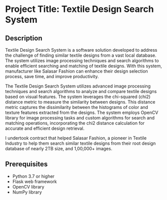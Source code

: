 # **Project Title: Textile Design Search System**

## Description
Textile Design Search System is a software solution developed to address the challenge of finding similar textile designs from a vast local database. The system utilizes image processing techniques and search algorithms to enable efficient searching and matching of textile designs. With this system, manufacturer like Salasar Fashion can enhance their design selection process, save time, and improve productivity.

The Textile Design Search System utilizes advanced image processing techniques and search algorithms to analyze and compare textile designs based on visual features. The system leverages the chi-squared (chi2) distance metric to measure the similarity between designs. This distance metric captures the dissimilarity between the histograms of color and texture features extracted from the designs. The system employs OpenCV library for image processing tasks and custom algorithms for search and matching operations, incorporating the chi2 distance calculation for accurate and efficient design retrieval.

I undertook contract that helped Salasar Fashion, a pioneer in Textile Industry to help them search similar textile designs from their root design database of nearly 2TB size, and 1,00,000+ images.

## Prerequisites
* Python 3.7 or higher
* Flask web framework
* OpenCV library
* NumPy library

